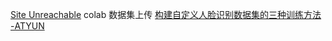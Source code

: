 [Site Unreachable](https://blog.csdn.net/icebearand77/article/details/123094530) colab 数据集上传
[构建自定义人脸识别数据集的三种训练方法 -ATYUN](http://www.atyun.com/22853.html)

